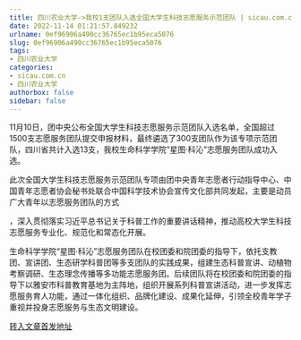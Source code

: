 ```yaml
---
title: 四川农业大学->我校1支团队入选全国大学生科技志愿服务示范团队 | sicau.com.cn
date: 2022-11-14 01:21:57.849232
urlname: 0ef96906a490cc36765ec1b95eca5076
slug: 0ef96906a490cc36765ec1b95eca5076
tags: 
- 四川农业大学
categories:
- sicau.com.cn
- 四川农业大学
authorbox: false
sidebar: false
---
```

11月10日，团中央公布全国大学生科技志愿服务示范团队入选名单，全国超过1500支志愿服务团队提交申报材料，最终遴选了300支团队作为该专项示范团队，四川省共计入选13支，我校生命科学学院“星图·科沁”志愿服务团队成功入选。

此次全国大学生科技志愿服务示范团队专项由团中央青年志愿者行动指导中心、中国青年志愿者协会秘书处联合中国科学技术协会宣传文化部共同发起，主要是动员广大青年以志愿服务团队的方式
<!--more-->
，深入贯彻落实习近平总书记关于科普工作的重要讲话精神，推动高校大学生科技志愿服务专业化、规范化和常态化开展。

生命科学学院“星图·科沁”志愿服务团队在校团委和院团委的指导下，依托支教团、宣讲团、生态研学科普团等多支团队的实践成果，组建生态科普宣讲、动植物考察调研、生态理念传播等多功能志愿服务团。后续团队将在校团委和院团委的指导下以雅安市科普教育基地为主阵地，组织开展系列科普宣讲活动，进一步发挥志愿服务育人功能，通过一体化组织、品牌化建设、成果化延伸，引领全校青年学子重视并投身志愿服务与生态文明建设。



[转入文章首发地址](https://news.sicau.edu.cn/info/1078/70179.htm)